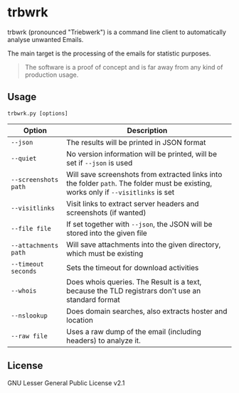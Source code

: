# trbwrk

trbwrk (pronounced "Triebwerk") is a command line client to automatically analyse unwanted Emails.

The main target is the processing of the emails for statistic purposes.

> The software is a proof of concept and is far away from any kind of production usage.

## Usage

`trbwrk.py [options]`

|Option|Description|
|-|-|
|`--json`|The results will be printed in JSON format|
|`--quiet`|No version information will be printed, will be set if `--json` is used|
|`--screenshots path`|Will save screenshots from extracted links into the folder `path`. The folder must be existing, works only if `--visitlinks`  is set|
|`--visitlinks`|Visit links to extract server headers and screenshots (if wanted)|
|`--file file`|If set together with `--json`, the JSON will be stored into the given file|
|`--attachments path`|Will save attachments into the given directory, which must be existing|
|`--timeout seconds`|Sets the timeout for download activities|
|`--whois`|Does whois queries. The Result is a text, because the TLD registrars don't use an standard format|
|`--nslookup`|Does domain searches, also extracts hoster and location|
|`--raw file`|Uses a raw dump of the email (including headers) to analyze it.|





## License

GNU Lesser General Public License v2.1